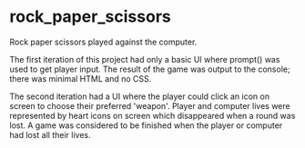 # rock_paper_scissors

Rock paper scissors played against the computer.

The first iteration of this project had only a basic UI where prompt() was used to get player input. The result of the game was output to the console; there was minimal HTML and no CSS.

The second iteration had a UI where the player could click an icon on screen to choose their preferred 'weapon'. Player and computer lives were represented by heart icons on screen which disappeared when a round was lost. A game was considered to be finished when the player or computer had lost all their lives.
